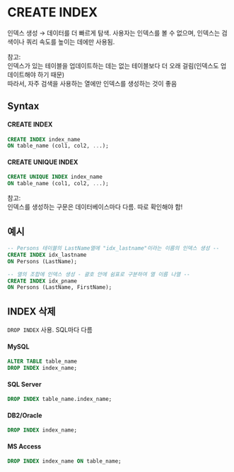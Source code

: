 # CREATE INDEX

인덱스 생성 → 데이터를 더 빠르게 탐색. 사용자는 인덱스를 볼 수 없으며, 인덱스는 검색이나 쿼리 속도를 높이는 데에만 사용됨.

참고:  
인덱스가 있는 테이블을 업데이트하는 데는 없는 테이블보다 더 오래 걸림(인덱스도 업데이트해야 하기 때문)  
따라서, 자주 검색을 사용하는 열에만 인덱스를 생성하는 것이 좋음

## Syntax
#### CREATE INDEX
```sql
CREATE INDEX index_name
ON table_name (col1, col2, ...);
```
#### CREATE UNIQUE INDEX
```SQL
CREATE UNIQUE INDEX index_name
ON table_name (col1, col2, ...);
```
참고:  
인덱스를 생성하는 구문은 데이터베이스마다 다름. 따로 확인해야 함!

## 예시
```sql
-- Persons 테이블의 LastName열에 "idx_lastname"이라는 이름의 인덱스 생성 --
CREATE INDEX idx_lastname
ON Persons (LastName);
```
```sql
-- 열의 조합에 인덱스 생성 - 괄호 안에 쉼표로 구분하여 열 이름 나열 --
CREATE INDEX idx_pname
ON Persons (LastName, FirstName);
```

## INDEX 삭제
`DROP INDEX` 사용. SQL마다 다름
#### MySQL
```sql
ALTER TABLE table_name
DROP INDEX index_name;
```
#### SQL Server
```sql
DROP INDEX table_name.index_name;
```
#### DB2/Oracle
```sql
DROP INDEX index_name;
```
#### MS Access
```sql
DROP INDEX index_name ON table_name;
```
